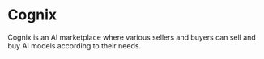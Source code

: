 # Cognix
Cognix is an AI marketplace where various sellers and buyers can sell and buy AI models according to their needs.
